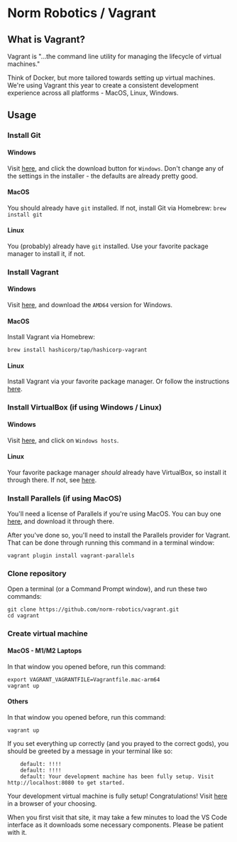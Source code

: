 # Norm Robotics / Vagrant
## What is Vagrant?
Vagrant is "...the command line utility for managing the lifecycle of virtual machines."

Think of Docker, but more tailored towards setting up virtual machines. We're using Vagrant this year to
create a consistent development experience across all platforms - MacOS, Linux, Windows.

## Usage
### Install Git
#### Windows
Visit [here](https://git-scm.com/downloads), and click the download button for `Windows`. Don't change any of
the settings in the installer - the defaults are already pretty good.
#### MacOS
You should already have `git` installed. If not, install Git via Homebrew:
```brew install git```
#### Linux
You (probably) already have `git` installed. Use your favorite package manager to install it, if not.

### Install Vagrant
#### Windows
Visit [here](https://developer.hashicorp.com/vagrant/downloads), and download the `AMD64` version for Windows.
#### MacOS
Install Vagrant via Homebrew:
```
brew install hashicorp/tap/hashicorp-vagrant
```
#### Linux
Install Vagrant via your favorite package manager. Or follow the instructions [here](https://developer.hashicorp.com/vagrant/downloads).

### Install VirtualBox (if using Windows / Linux)
#### Windows
Visit [here](https://www.virtualbox.org/wiki/Downloads), and click on `Windows hosts`.

#### Linux
Your favorite package manager *should* already have VirtualBox, so install it through there. If not, see [here](https://www.virtualbox.org/wiki/Linux_Downloads).
### Install Parallels (if using MacOS)
You'll need a license of Parallels if you're using MacOS. You can buy one [here](https://www.parallels.com/products/desktop/), and download it through there.

After you've done so, you'll need to install the Parallels provider for Vagrant. That can be done through running this command in a terminal window:
```
vagrant plugin install vagrant-parallels
```
### Clone repository
Open a terminal (or a Command Prompt window), and run these two commands:
```
git clone https://github.com/norm-robotics/vagrant.git
cd vagrant
```
### Create virtual machine
#### MacOS - M1/M2 Laptops
In that window you opened before, run this command:
```
export VAGRANT_VAGRANTFILE=Vagrantfile.mac-arm64
vagrant up
```
#### Others
In that window you opened before, run this command:
```
vagrant up
```

If you set everything up correctly (and you prayed to the correct gods), you should be greeted by a message in your terminal like so:
```
    default: !!!!
    default: !!!!
    default: Your development machine has been fully setup. Visit http://localhost:8080 to get started.
```

Your development virtual machine is fully setup! Congratulations! Visit [here](http://localhost:8080) in a browser of your choosing. 

When you first visit that site, it may take a few minutes to load the VS Code interface as it downloads some necessary components. Please be patient with it.